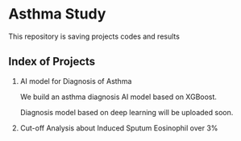# Asthma Study

This repository is saving projects codes and results

## Index of Projects

1. AI model for Diagnosis of Asthma

    We build an asthma diagnosis AI model based on XGBoost. </AI>
    
    Diagnosis model based on deep learning will be uploaded soon. 

2. Cut-off Analysis about Induced Sputum Eosinophil over 3%
